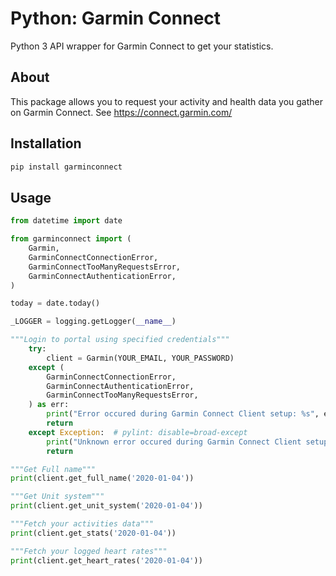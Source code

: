 # Python: Garmin Connect

Python 3 API wrapper for Garmin Connect to get your statistics.

## About

This package allows you to request your activity and health data you gather on Garmin Connect.
See https://connect.garmin.com/


## Installation

```bash
pip install garminconnect
```

## Usage

```python
from datetime import date

from garminconnect import (
    Garmin,
    GarminConnectConnectionError,
    GarminConnectTooManyRequestsError,
    GarminConnectAuthenticationError,
)

today = date.today()

_LOGGER = logging.getLogger(__name__)

"""Login to portal using specified credentials"""
    try:
        client = Garmin(YOUR_EMAIL, YOUR_PASSWORD)
    except (
        GarminConnectConnectionError,
        GarminConnectAuthenticationError,
        GarminConnectTooManyRequestsError,
    ) as err:
        print("Error occured during Garmin Connect Client setup: %s", err)
        return
    except Exception:  # pylint: disable=broad-except
        print("Unknown error occured during Garmin Connect Client setup")
        return

"""Get Full name"""
print(client.get_full_name('2020-01-04'))

"""Get Unit system"""
print(client.get_unit_system('2020-01-04'))

"""Fetch your activities data"""
print(client.get_stats('2020-01-04'))

"""Fetch your logged heart rates"""
print(client.get_heart_rates('2020-01-04'))
```
